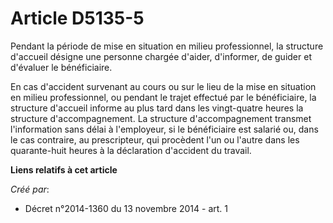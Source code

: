 # Article D5135-5

Pendant la période de mise en situation en milieu professionnel, la structure d'accueil désigne une personne chargée d'aider,
d'informer, de guider et d'évaluer le bénéficiaire. 

En cas d'accident survenant au cours ou sur le lieu de la mise en situation en milieu professionnel, ou pendant le trajet
effectué par le bénéficiaire, la structure d'accueil informe au plus tard dans les vingt-quatre heures la structure
d'accompagnement. La structure d'accompagnement transmet l'information sans délai à l'employeur, si le bénéficiaire est
salarié ou, dans le cas contraire, au prescripteur, qui procèdent l'un ou l'autre dans les quarante-huit heures à la
déclaration d'accident du travail.

**Liens relatifs à cet article**

_Créé par_:

  - Décret n°2014-1360 du 13 novembre 2014 - art. 1
